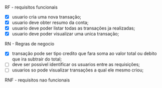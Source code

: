 RF - requisitos funcionais

- [X] usuario cria uma nova transação;
- [X] usuario deve obter resumo da conta;
- [X] usuario deve poder listar todas as transações ja realizadas;
- [X] usuario deve poder visualizar uma unica transação;

RN - Regras de negocio

- [X] transação pode ser tipo credito que fara soma ao valor total ou debito que ira subtrair do total;
- [ ] deve ser possivel identificar os usuarios entre as requisições;
- [ ] usuarios so pode visualizar transações a qual ele mesmo criou;

RNF - requisitos nao funcionais
